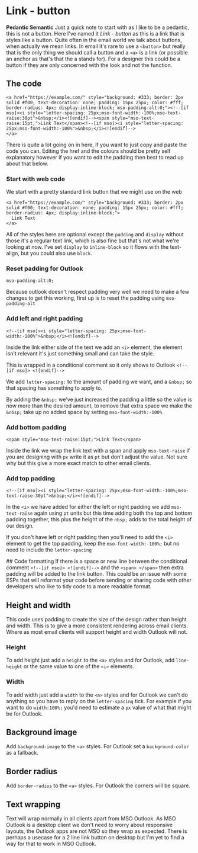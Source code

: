 # Link - button

**Pedantic Semantic**
Just a quick note to start with as I like to be a pedantic, this is not a button.  Here I've named it *Link - button* as this is a link that is styles like a button.  Quite often in the email world we talk about buttons, when actually we mean links.  In email it's rare to use a `<button>` but really that is the only thing we should call a button and a `<a>` is a link (or possible an anchor as that's that the a stands for).  For a designer this could be a button if they are only concerned with the look and not the function.


## The code
```
<a href="https://example.com/" style="background: #333; border: 2px solid #f00; text-decoration: none; padding: 15px 25px; color: #fff; border-radius: 4px; display:inline-block; mso-padding-alt:0;"><!--[if mso]><i style="letter-spacing: 25px;mso-font-width:-100%;mso-text-raise:30pt">&nbsp;</i><![endif]--><span style="mso-text-raise:15pt;">Link Text</span><!--[if mso]><i style="letter-spacing: 25px;mso-font-width:-100%">&nbsp;</i><![endif]-->
</a>
```

There is quite a lot going on in here, if you want to just copy and paste the code you can. Editing the href and the colours should be pretty self explanatory however if you want to edit the padding then best to read up about that below.


### Start with web code
  We start with a pretty standard link button that we might use on the web
  ```
  <a href="https://example.com/" style="background: #333; border: 2px solid #f00; text-decoration: none; padding: 15px 25px; color: #fff; border-radius: 4px; display:inline-block;">
    Link Text
  </a>
  ```
  All of the styles here are optional except the `padding` and `display` without those it's a regular text link, which is also fine but that's not what we're looking at now. I've set `display` to `inline-block` so it flows with the text-align, but you could also use `block`.


### Reset padding for Outlook
  ```
  mso-padding-alt:0;
  ```
  Because outlook doesn't respect padding very well we need to make a few changes to get this working, first up is to reset the padding using `mso-padding-alt`


### Add left and right padding
  ```
  <!--[if mso]><i style="letter-spacing: 25px;mso-font-width:-100%">&nbsp;</i><![endif]-->
  ```
  Inside the link either side of the text we add an `<i>` element, the element isn't relevant it's just something small and can take the style.

  This is wrapped in a conditional comment so it only shows to Outlook `<!--[if mso]> <![endif]-->`

  We add `letter-spacing:` to the amount of padding we want, and a `&nbsp;` so that spacing has something to apply to.

  By adding the `&nbsp;` we've just increased the padding a little so the value is now more than the desired amount, to remove that extra space we make the `&nbsp;` take up no added space by setting `mso-font-width:-100%`


### Add bottom padding
  ```
  <span style="mso-text-raise:15pt;">Link Text</span>
  ```
  Inside the link we wrap the link text with a span and apply `mso-text-raise` if you are designing with `px` write it as `pt` but don't adjust the value.  Not sure why but this give a more exact match to other email clients.


### Add top padding
  ```
  <!--[if mso]><i style="letter-spacing: 25px;mso-font-width:-100%;mso-text-raise:30pt">&nbsp;</i><![endif]-->
  ```
  In the `<i>` we have added for either the left or right padding we add `mso-text-raise` again using `pt` units but this time adding both the top and bottom padding together, this plus the height of the `nbsp;` adds to the total height of our design.

  If you don't have left or right padding then you'll need to add the `<i>` element to get the top padding, keep the `mso-font-width:-100%;` but no need to include the `letter-spacing`


## Code formatting
If there is a space or new line between the conditional comment `<!--[if mso]> <![endif]-->` and the `<span> </span>` then extra padding will be added to the link button.  This could be an issue with some ESPs that will reformat your code before sending or sharing code with other developers who like to tidy code to a more readable format.


## Height and width
This code uses padding to create the size of the design rather than height and width.  This is to give a more consistent rendering across email clients.  Where as most email clients will support height and width Outlook will not.

### Height
To add height just add a `height` to the `<a>` styles and for Outlook, add `line-height` or the same value to one of the `<i>` elements.

### Width
To add width just add a `width` to the `<a>` styles and for Outlook we can't do anything so you have to reply on the `letter-spacing` tick.  For example if you want to do `width:100%;` you'd need to estimate a `px` value of what that might be for Outlook.


## Background image
Add `background-image` to the `<a>` styles.  For Outlook set a `background-color` as a fallback.


## Border radius
Add `border-radius` to the `<a>` styles.  For Outlook the corners will be square.


## Text wrapping
Text will wrap normally in all clients apart from MSO Outlook.  As MSO Outlook is a desktop client we don't need to worry about responsive layouts, the Outlook apps are not MSO so they wrap as expected.  There is perhaps a usecase for a 2 line link button on desktop but I'm yet to find a way for that to work in MSO Outlook.
